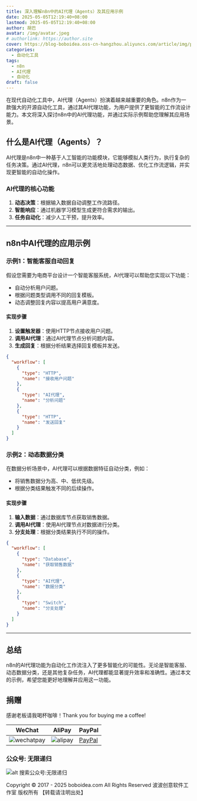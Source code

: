 ```yaml
---
title: 深入理解n8n中的AI代理（Agents）及其应用示例
date: 2025-05-05T12:19:40+08:00
lastmod: 2025-05-05T12:19:40+08:00
author: 胡巴
avatar: /img/avatar.jpeg
# authorlink: https://author.site
cover: https://blog-boboidea.oss-cn-hangzhou.aliyuncs.com/article/img/posts/auto1/posts/8.jpg
categories:
  - 自动化工具
tags:
  - n8n
  - AI代理
  - 自动化
draft: false
---
```


在现代自动化工具中，AI代理（Agents）扮演着越来越重要的角色。n8n作为一款强大的开源自动化工具，通过其AI代理功能，为用户提供了更智能的工作流设计能力。本文将深入探讨n8n中的AI代理功能，并通过实际示例帮助您理解其应用场景。

<!--more-->

## 什么是AI代理（Agents）？

AI代理是n8n中一种基于人工智能的功能模块，它能够模拟人类行为，执行复杂的任务决策。通过AI代理，n8n可以更灵活地处理动态数据、优化工作流逻辑，并实现更智能的自动化操作。

### AI代理的核心功能
1. **动态决策**：根据输入数据自动调整工作流路径。
2. **智能响应**：通过机器学习模型生成更符合需求的输出。
3. **任务自动化**：减少人工干预，提升效率。

---

## n8n中AI代理的应用示例

### 示例1：智能客服自动回复
假设您需要为电商平台设计一个智能客服系统，AI代理可以帮助您实现以下功能：
- 自动分析用户问题。
- 根据问题类型调用不同的回复模板。
- 动态调整回复内容以提高用户满意度。

#### 实现步骤
1. **设置触发器**：使用HTTP节点接收用户问题。
2. **调用AI代理**：通过AI代理节点分析问题内容。
3. **生成回复**：根据分析结果选择回复模板并发送。

```json
{
  "workflow": [
    {
      "type": "HTTP",
      "name": "接收用户问题"
    },
    {
      "type": "AI代理",
      "name": "分析问题"
    },
    {
      "type": "HTTP",
      "name": "发送回复"
    }
  ]
}
```

### 示例2：动态数据分类
在数据分析场景中，AI代理可以根据数据特征自动分类，例如：
- 将销售数据分为高、中、低优先级。
- 根据分类结果触发不同的后续操作。

#### 实现步骤
1. **输入数据**：通过数据库节点获取销售数据。
2. **调用AI代理**：使用AI代理节点对数据进行分类。
3. **分支处理**：根据分类结果执行不同的操作。

```json
{
  "workflow": [
    {
      "type": "Database",
      "name": "获取销售数据"
    },
    {
      "type": "AI代理",
      "name": "数据分类"
    },
    {
      "type": "Switch",
      "name": "分支处理"
    }
  ]
}
```

---

## 总结

n8n的AI代理功能为自动化工作流注入了更多智能化的可能性。无论是智能客服、动态数据分类，还是其他复杂任务，AI代理都能显著提升效率和准确性。通过本文的示例，希望您能更好地理解并应用这一功能。

<!--qr_code-->

## 捐赠

感谢老板请我喝杯咖啡！Thank you for buying me a coffee!

| WeChat | AliPay | PayPal |
| --- | --- | --- |
| ![wechatpay](https://blog-boboidea.oss-cn-hangzhou.aliyuncs.com/pay/wechat_%E6%94%B6%E6%AC%BE%E7%A0%81.jpg) | ![alipay](https://blog-boboidea.oss-cn-hangzhou.aliyuncs.com/pay/alipay.jpg) | [PayPal](https://paypal.me/JianboQin?country.x=C2&locale.x=zh_XC) |

### 公众号: 无限递归

![alt 搜索公众号:无限递归](https://blog-boboidea.oss-cn-hangzhou.aliyuncs.com/article/img/gongzhonghao.jpeg "无限递归")

<!--declare-declare-->

Copyright &copy; 2017 - 2025 boboidea.com All Rights Reserved 波波创意软件工作室 版权所有 【转载请注明出处】